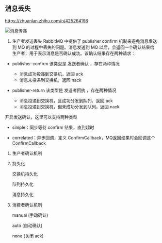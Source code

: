 ## 消息丢失

https://zhuanlan.zhihu.com/p/425264198

![消息传递](https://pic1.zhimg.com/80/v2-248eebcbe7cf0675e0d9cf1ae2a447c0_720w.webp)


1. 生产者发送丢失
RabbitMQ 中提供了 publisher confirm 机制来避免消息发送到 MQ 的过程中丢失的问题。消息发送到 MQ 以后，会返回一个确认结果给生产者，用于表示消息是否确认成功。该确认结果存在两种请求：

* publisher-confirm
    该类型是 发送者确认 ，存在两种情况

    * 消息成功投递到交换机，返回 ack
    * 消息未投递到交换机，返回 nack

* publisher-return
    该类型是 发送者回执 ，存在两种情况

    * 消息投递到交换机，且成功分发到队列，返回 ack
    * 消息投递到交换机，但未成功分发到队列，返回 nack


开启发送确认，这里可以支持两种类型

* simple：同步等待 confirm 结果，直到超时

* correlated：异步回调，定义 ConfirmCallback，MQ返回结果时会回调这个 ConfirmCallback



1. 生产者确认机制

2. 持久化

    交换机持久化
    
    队列持久化
    
    消息持久化

3. 消费者确认机制

    manual (手动确认)
    
    auto (自动确认)
    
    none (关闭 ack)